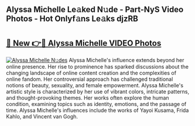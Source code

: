 ## Alyssa Michelle Le𝚊ked N𝚞de - Part-NyS Video Photos - Hot Onlyf𝚊ns Le𝚊ks djzRB

# <h2><a href="http://ab37356.deff.icu/?id=Alyssa+Michelle">🔗 New 👉🔴 Alyssa Michelle VIDEO Photos</a></h2>

[![Alyssa Michelle N𝚞des](https://i.imgur.com/rIISA9y.gif)](http://ab37356.deff.icu/?id=Alyssa+Michelle)
Alyssa Michelle's influence extends beyond her online presence. Her rise to prominence has sparked discussions about the changing landscape of online content creation and the complexities of online fandom. Her controversial approach has challenged traditional notions of beauty, sexuality, and female empowerment. Alyssa Michelle's artistic style is characterized by her use of vibrant colors, intricate patterns, and thought-provoking themes. Her works often explore the human condition, examining topics such as identity, emotions, and the passage of time. Alyssa Michelle's influences include the works of Yayoi Kusama, Frida Kahlo, and Vincent van Gogh.
